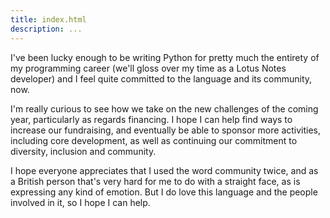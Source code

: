```yaml
---
title: index.html
description: ...
---
```


I've been lucky enough to be writing Python for pretty much the entirety of my programming career (we'll gloss over my time as a Lotus Notes developer) and I feel quite committed to the language and its community, now.


I'm really curious to see how we take on the new challenges of the coming year, particularly as regards financing. I hope I can help find ways to increase our fundraising, and eventually be able to sponsor more activities, including core development, as well as continuing our commitment to diversity, inclusion and community.


I hope everyone appreciates that I used the word community twice, and as a British person that's very hard for me to do with a straight face, as is expressing any kind of emotion. But I do love this language and the people involved in it, so I hope I can help.


